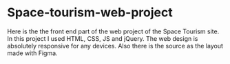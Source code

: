 # Space-tourism-web-project
Here is the the front end part of the web project of the Space Tourism site. 
In this project I used HTML, CSS, JS and jQuery. 
The  web design is absolutely responsive for any devices.
Also there is the source as the layout made with Figma.
